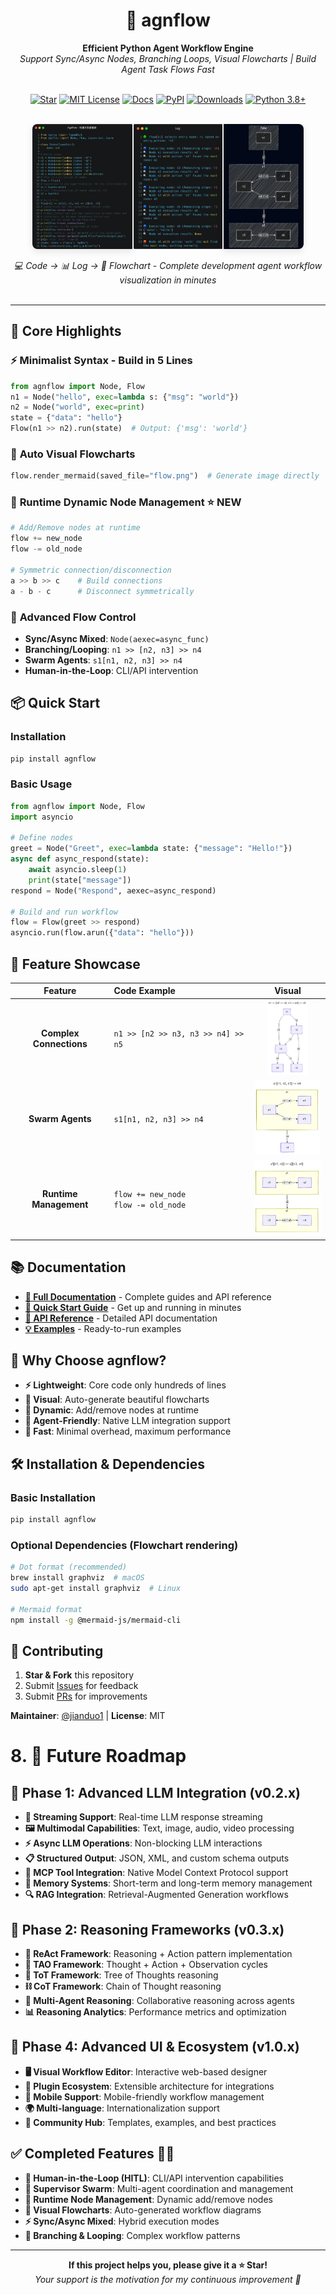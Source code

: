 <div align="center">
  <h1>🚀 agnflow</h1>
  <strong>Efficient Python Agent Workflow Engine</strong>
  <br>
  <em>Support Sync/Async Nodes, Branching Loops, Visual Flowcharts | Build Agent Task Flows Fast</em>
  <br><br>
  
  [![Star](https://img.shields.io/github/stars/jianduo1/agnflow?style=social)](https://github.com/jianduo1/agnflow) [![MIT License](https://img.shields.io/badge/License-MIT-yellow.svg)](LICENSE) [![Docs](https://img.shields.io/badge/docs-latest-blue.svg)](https://jianduo1.github.io/agnflow/) [![PyPI](https://img.shields.io/badge/pypi-v0.1.4-blue.svg)](https://pypi.org/project/agnflow/) [![Downloads](https://img.shields.io/pypi/dm/agnflow)](https://pypi.org/project/agnflow/) [![Python 3.8+](https://img.shields.io/badge/python-3.8+-blue.svg)](https://www.python.org/downloads/)
</div>


<div align="center">
  <br>
  <div style="display: flex; justify-content: center; flex-wrap: wrap;">
    <img src="assets/rapid-dev/code.png" alt="agnflow Code Example" height="200" style="border-radius: 8px 0 0 8px; box-shadow: 0 4px 12px rgba(0,0,0,0.1);">
    <img src="assets/rapid-dev/log.png" alt="agnflow Log Output" height="200" style="border-radius: 0; box-shadow: none; margin-left: 2px;">
    <img src="assets/rapid-dev/mermaid.png" alt="agnflow Mermaid Flowchart" height="200" style="border-radius: 0 8px 8px 0; box-shadow: 0 4px 12px rgba(0,0,0,0.1); margin-left: 2px;">
  </div>
  <br>
  <em>💻 Code → 📊 Log → 🎨 Flowchart - Complete development agent workflow visualization in minutes</em>
  <br><br>
</div>

---

## 🎯 Core Highlights

### ⚡ **Minimalist Syntax - Build in 5 Lines**
```python
from agnflow import Node, Flow
n1 = Node("hello", exec=lambda s: {"msg": "world"})
n2 = Node("world", exec=print)
state = {"data": "hello"}
Flow(n1 >> n2).run(state)  # Output: {'msg': 'world'}
```

### 🎨 **Auto Visual Flowcharts**
```python
flow.render_mermaid(saved_file="flow.png")  # Generate image directly
```

### 🔄 **Runtime Dynamic Node Management** ⭐️ **NEW**
```python
# Add/Remove nodes at runtime
flow += new_node
flow -= old_node

# Symmetric connection/disconnection
a >> b >> c    # Build connections
a - b - c      # Disconnect symmetrically
```

### 🚀 **Advanced Flow Control**
- **Sync/Async Mixed**: `Node(aexec=async_func)`
- **Branching/Looping**: `n1 >> [n2, n3] >> n4`
- **Swarm Agents**: `s1[n1, n2, n3] >> n4`
- **Human-in-the-Loop**: CLI/API intervention

## 📦 Quick Start

### Installation
```bash
pip install agnflow
```

### Basic Usage
```python
from agnflow import Node, Flow
import asyncio

# Define nodes
greet = Node("Greet", exec=lambda state: {"message": "Hello!"})
async def async_respond(state):
    await asyncio.sleep(1)
    print(state["message"])
respond = Node("Respond", aexec=async_respond)

# Build and run workflow
flow = Flow(greet >> respond)
asyncio.run(flow.arun({"data": "hello"}))
```

## 🎨 Feature Showcase

| Feature | Code Example | Visual |
|:-------:|:-------------|:------:|
| **Complex Connections** | `n1 >> [n2 >> n3, n3 >> n4] >> n5` | <img src="https://raw.githubusercontent.com/jianduo1/agnflow/main/assets/node_mermaid.png" height="120" alt="Complex Connections"> |
| **Swarm Agents** | `s1[n1, n2, n3] >> n4` | <img src="https://raw.githubusercontent.com/jianduo1/agnflow/main/assets/supervisor_mermaid.png" height="120" alt="Swarm Agents"> |
| **Runtime Management** | `flow += new_node`<br>`flow -= old_node` | <img src="https://raw.githubusercontent.com/jianduo1/agnflow/main/assets/swarm_mermaid3.png" height="120" alt="Runtime Management"> |

## 📚 Documentation

- **[📖 Full Documentation](https://jianduo1.github.io/agnflow/)** - Complete guides and API reference
- **[🚀 Quick Start Guide](https://jianduo1.github.io/agnflow/getting-started/)** - Get up and running in minutes
- **[🔧 API Reference](https://jianduo1.github.io/agnflow/api/)** - Detailed API documentation
- **[💡 Examples](https://github.com/jianduo1/agnflow/tree/main/examples)** - Ready-to-run examples

## 🎯 Why Choose agnflow?

- **⚡ Lightweight**: Core code only hundreds of lines
- **🎨 Visual**: Auto-generate beautiful flowcharts
- **🔄 Dynamic**: Add/remove nodes at runtime
- **🤖 Agent-Friendly**: Native LLM integration support
- **🚀 Fast**: Minimal overhead, maximum performance

## 🛠️ Installation & Dependencies

### Basic Installation
```bash
pip install agnflow
```

### Optional Dependencies (Flowchart rendering)
```bash
# Dot format (recommended)
brew install graphviz  # macOS
sudo apt-get install graphviz  # Linux

# Mermaid format
npm install -g @mermaid-js/mermaid-cli
```

## 🤝 Contributing

1. **Star & Fork** this repository
2. Submit [Issues](https://github.com/jianduo1/agnflow/issues) for feedback
3. Submit [PRs](https://github.com/jianduo1/agnflow/pulls) for improvements

**Maintainer**: [@jianduo1](https://github.com/jianduo1) | **License**: MIT

# 8. 🔮 Future Roadmap

## 🧠 **Phase 1: Advanced LLM Integration (v0.2.x)**
- **🔄 Streaming Support**: Real-time LLM response streaming
- **🖼️ Multimodal Capabilities**: Text, image, audio, video processing
- **⚡ Async LLM Operations**: Non-blocking LLM interactions
- **📋 Structured Output**: JSON, XML, and custom schema outputs
- **🔗 MCP Tool Integration**: Native Model Context Protocol support
- **💾 Memory Systems**: Short-term and long-term memory management
- **🔍 RAG Integration**: Retrieval-Augmented Generation workflows

## 🤔 **Phase 2: Reasoning Frameworks (v0.3.x)**
- **🔗 ReAct Framework**: Reasoning + Action pattern implementation
- **🔄 TAO Framework**: Thought + Action + Observation cycles
- **🌳 ToT Framework**: Tree of Thoughts reasoning
- **⛓️ CoT Framework**: Chain of Thought reasoning
- **🎯 Multi-Agent Reasoning**: Collaborative reasoning across agents
- **📊 Reasoning Analytics**: Performance metrics and optimization
<!-- 
## 🌐 **Phase 3: Enterprise & Cloud (v0.4.x)**
- **☁️ Cloud Deployment**: One-click deployment to major platforms
- **🔄 Distributed Execution**: Multi-machine workflow orchestration
- **📈 Auto-scaling**: Dynamic resource allocation
- **🔐 Enterprise Security**: SSO, LDAP, and compliance features
- **📊 Advanced Monitoring**: Real-time workflow analytics 
-->

## 🎨 **Phase 4: Advanced UI & Ecosystem (v1.0.x)**
- **🖥️ Visual Workflow Editor**: Interactive web-based designer
- **🔌 Plugin Ecosystem**: Extensible architecture for integrations
- **📱 Mobile Support**: Mobile-friendly workflow management
- **🌍 Multi-language**: Internationalization support
- **🤝 Community Hub**: Templates, examples, and best practices

## ✅ **Completed Features** 👏🏻
- **👥 Human-in-the-Loop (HITL)**: CLI/API intervention capabilities
- **🐝 Supervisor Swarm**: Multi-agent coordination and management
- **🔄 Runtime Node Management**: Dynamic add/remove nodes
- **🎨 Visual Flowcharts**: Auto-generated workflow diagrams
- **⚡ Sync/Async Mixed**: Hybrid execution modes
- **🌿 Branching & Looping**: Complex workflow patterns

---

<div align="center">
  <strong>If this project helps you, please give it a ⭐️ Star!</strong>
  <br>
  <em>Your support is the motivation for my continuous improvement 💪</em>
</div>

